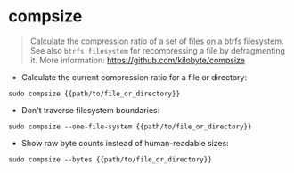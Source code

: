 # compsize

> Calculate the compression ratio of a set of files on a btrfs filesystem.
> See also `btrfs filesystem` for recompressing a file by defragmenting it.
> More information: <https://github.com/kilobyte/compsize>

- Calculate the current compression ratio for a file or directory:

`sudo compsize {{path/to/file_or_directory}}`

- Don't traverse filesystem boundaries:

`sudo compsize --one-file-system {{path/to/file_or_directory}}`

- Show raw byte counts instead of human-readable sizes:

`sudo compsize --bytes {{path/to/file_or_directory}}`
